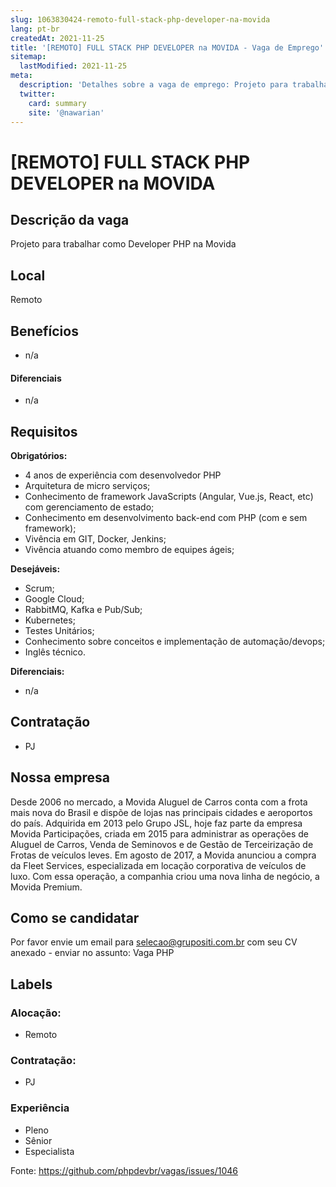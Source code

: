 ```yaml
---
slug: 1063830424-remoto-full-stack-php-developer-na-movida
lang: pt-br
createdAt: 2021-11-25
title: '[REMOTO] FULL STACK PHP DEVELOPER na MOVIDA - Vaga de Emprego'
sitemap:
  lastModified: 2021-11-25
meta:
  description: 'Detalhes sobre a vaga de emprego: Projeto para trabalhar como Developer PHP na Movida'
  twitter:
    card: summary
    site: '@nawarian'
---
```


# [REMOTO] FULL STACK PHP DEVELOPER na MOVIDA

<!--
==================================================
POR FAVOR, SÓ POSTE SE A VAGA FOR PARA DESENVOLVEDOR(A) PHP!

Não faça distinção de gênero no titulo da vaga.

Use: "PHP Developer" ao invés de "Desenvolvedor PHP" \o/

Exemplo: `[São Paulo/SP] PHP Developer na Nome da Empresa`

Evite fugir do padrão, isso só dá trabalho aos administradores,
pois os títulos são padronizados.
==================================================
-->

## Descrição da vaga

Projeto para trabalhar como Developer PHP na Movida

## Local
Remoto

## Benefícios
- n/a

#### Diferenciais
- n/a

## Requisitos

**Obrigatórios:**
- 4 anos de experiência com desenvolvedor PHP
- Arquitetura de micro serviços;
- Conhecimento de framework JavaScripts (Angular, Vue.js, React, etc) com gerenciamento de estado;
- Conhecimento em desenvolvimento back-end com PHP (com e sem framework);
- Vivência em GIT, Docker, Jenkins;
- Vivência atuando como membro de equipes ágeis;

**Desejáveis:**
- Scrum;
- Google Cloud;
- RabbitMQ, Kafka e Pub/Sub;
- Kubernetes;
- Testes Unitários;
- Conhecimento sobre conceitos e implementação de automação/devops;
- Inglês técnico.

**Diferenciais:**
- n/a

## Contratação
- PJ

## Nossa empresa

Desde 2006 no mercado, a Movida Aluguel de Carros conta com a frota mais nova do Brasil e dispõe de lojas nas principais cidades e aeroportos do país. Adquirida em 2013 pelo Grupo JSL, hoje faz parte da empresa Movida Participações, criada em 2015 para administrar as operações de Aluguel de Carros, Venda de Seminovos e de Gestão de Terceirização de Frotas de veículos leves.
Em agosto de 2017, a Movida anunciou a compra da Fleet Services, especializada em locação corporativa de veículos de luxo. Com essa operação, a companhia criou uma nova linha de negócio, a Movida Premium.

## Como se candidatar

Por favor envie um email para selecao@grupositi.com.br com seu CV anexado - enviar no assunto: Vaga PHP

## Labels

<!-- Escolha abaixo, apague as que não fizerem sentido: -->
### Alocação:
- Remoto

### Contratação:
- PJ

### Experiência
- Pleno
- Sênior
- Especialista


Fonte: https://github.com/phpdevbr/vagas/issues/1046